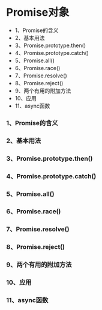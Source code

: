 # Promise对象

- 1、Promise的含义
- 2、基本用法
- 3、Promise.prototype.then()
- 4、Promise.prototype.catch()
- 5、Promise.all()
- 6、Promise.race()
- 7、Promise.resolve()
- 8、Promise.reject()
- 9、两个有用的附加方法
- 10、应用
- 11、async函数

### 1、Promise的含义



### 2、基本用法



### 3、Promise.prototype.then()



### 4、Promise.prototype.catch()



### 5、Promise.all()



### 6、Promise.race()



### 7、Promise.resolve()



### 8、Promise.reject()



### 9、两个有用的附加方法



### 10、应用



### 11、async函数













































